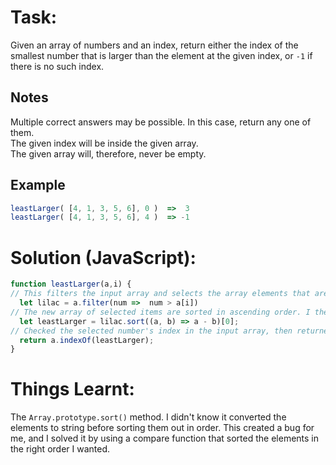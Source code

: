 # Task:
Given an array of numbers and an index, return either the index of the smallest number that is larger than the element at the given index, or `-1` if there is no such index.

## Notes
Multiple correct answers may be possible. In this case, return any one of them. <br>
The given index will be inside the given array. <br>
The given array will, therefore, never be empty.

## Example
```javascript
leastLarger( [4, 1, 3, 5, 6], 0 )  =>  3
leastLarger( [4, 1, 3, 5, 6], 4 )  => -1
```
# Solution (JavaScript):
```javascript
function leastLarger(a,i) {
// This filters the input array and selects the array elements that are greater than the element specified with the index.
  let lilac = a.filter(num =>  num > a[i])
// The new array of selected items are sorted in ascending order. I then selected the first element of that array
  let leastLarger = lilac.sort((a, b) => a - b)[0];
// Checked the selected number's index in the input array, then returned it.
  return a.indexOf(leastLarger);
}
```
# Things Learnt:
The `Array.prototype.sort()` method. I didn't know it converted the elements to string before sorting them out in order. This created a bug for me, and I solved it by using a compare function that sorted the elements in the right order I wanted. 
